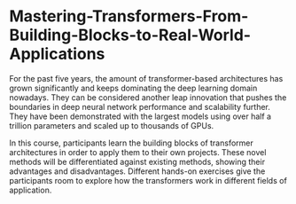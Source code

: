 # Mastering-Transformers-From-Building-Blocks-to-Real-World-Applications

For the past five years, the amount of transformer-based architectures has grown significantly and keeps dominating the deep learning domain nowadays. They can be considered another leap innovation that pushes the boundaries in deep neural network performance and scalability further. They have been demonstrated with the largest models using over half a trillion parameters and scaled up to thousands of GPUs.

In this course, participants learn the building blocks of transformer architectures in order to apply them to their own projects. These novel methods will be differentiated against existing methods, showing their advantages and disadvantages. Different hands-on exercises give the participants room to explore how the transformers work in different fields of application.
